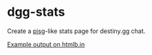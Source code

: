 # dgg-stats

Create a [pisg](http://pisg.sourceforge.net/)-like stats page for destiny.gg
chat.

[Example output on htmlb.in](https://1ae0c03b3303a1899632335843876b97c9d067d4.htmlb.in)
